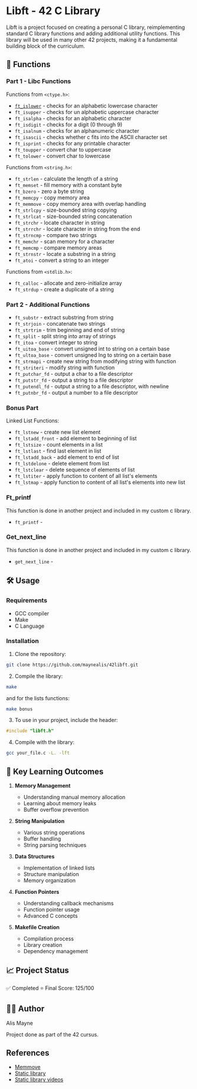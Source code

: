 # Libft - 42 C Library

Libft is a project focused on creating a personal C library, reimplementing standard C library functions and adding additional utility functions. This library will be used in many other 42 projects, making it a fundamental building block of the curriculum.

## 🔨 Functions

### Part 1 - Libc Functions
Functions from `<ctype.h>`:
- [`ft_islower`](ft_islower.c) - checks for an alphabetic lowercase character
- `ft_isupper` - checks for un alphabetic uppercase character
- `ft_isalpha` - checks for an alphabetic character
- `ft_isdigit` - checks for a digit (0 through 9)
- `ft_isalnum` - checks for an alphanumeric character
- `ft_isascii` - checks whether c fits into the ASCII character set
- `ft_isprint` - checks for any printable character
- `ft_toupper` - convert char to uppercase
- `ft_tolower` - convert char to lowercase

Functions from `<string.h>`:
- `ft_strlen` - calculate the length of a string
- `ft_memset` - fill memory with a constant byte
- `ft_bzero` - zero a byte string
- `ft_memcpy` - copy memory area
- `ft_memmove` - copy memory area with overlap handling
- `ft_strlcpy` - size-bounded string copying
- `ft_strlcat` - size-bounded string concatenation
- `ft_strchr` - locate character in string
- `ft_strrchr` - locate character in string from the end
- `ft_strncmp` - compare two strings
- `ft_memchr` - scan memory for a character
- `ft_memcmp` - compare memory areas
- `ft_strnstr` - locate a substring in a string
- `ft_atoi` - convert a string to an integer

Functions from `<stdlib.h>`:
- `ft_calloc` - allocate and zero-initialize array
- `ft_strdup` - create a duplicate of a string

### Part 2 - Additional Functions
- `ft_substr` - extract substring from string
- `ft_strjoin` - concatenate two strings
- `ft_strtrim` - trim beginning and end of string
- `ft_split` - split string into array of strings
- `ft_itoa` - convert integer to string
- `ft_uitoa_base` - convert unsigned int to string on a certain base
- `ft_ultoa_base` - convert unsigned lng to string on a certain base
- `ft_strmapi` - create new string from modifying string with function
- `ft_striteri` - modify string with function
- `ft_putchar_fd` - output a char to a file descriptor
- `ft_putstr_fd` - output a string to a file descriptor
- `ft_putendl_fd` - output a string to a file descriptor, with newline
- `ft_putnbr_fd` - output a number to a file descriptor

### Bonus Part
Linked List Functions:
- `ft_lstnew` - create new list element
- `ft_lstadd_front` - add element to beginning of list
- `ft_lstsize` - count elements in a list
- `ft_lstlast` - find last element in list
- `ft_lstadd_back` - add element to end of list
- `ft_lstdelone` - delete element from list
- `ft_lstclear` - delete sequence of elements of list
- `ft_lstiter` - apply function to content of all list's elements
- `ft_lstmap` - apply function to content of all list's elements into new list

### Ft_printf
This function is done in another project and included in my custom c library.
- `ft_printf` - 

### Get_next_line
This function is done in another project and included in my custom c library.
- `get_next_line` - 

## 🛠️ Usage

### Requirements
- GCC compiler
- Make
- C Language

### Installation
1. Clone the repository:
```bash
git clone https://github.com/maynealis/42libft.git
```

2. Compile the library:
```bash
make
```
and for the lists functions: 
```bash
make bonus
```

3. To use in your project, include the header:
```c
#include "libft.h"
```

4. Compile with the library:
```bash
gcc your_file.c -L. -lft
```

## 🎯 Key Learning Outcomes

1. **Memory Management**
   - Understanding manual memory allocation
   - Learning about memory leaks
   - Buffer overflow prevention

2. **String Manipulation**
   - Various string operations
   - Buffer handling
   - String parsing techniques

3. **Data Structures**
   - Implementation of linked lists
   - Structure manipulation
   - Memory organization

4. **Function Pointers**
   - Understanding callback mechanisms
   - Function pointer usage
   - Advanced C concepts

5. **Makefile Creation**
   - Compilation process
   - Library creation
   - Dependency management


## 📈 Project Status

✅ Completed
⭐ Final Score: 125/100


## 🙋‍♂️ Author

Alis Mayne

Project done as part of the 42 cursus.


## References

* [Memmove](https://marmota.medium.com/c-language-making-memmove-def8792bb8d5)
* [Static library](https://makori-mildred.medium.com/how-to-create-static-library-in-c-and-how-to-use-it-b8b3e1fde999)
* [Static library videos](https://www.youtube.com/watch?v=MMecMkU-B94)

